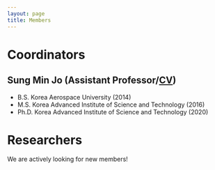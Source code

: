 ```yaml
---
layout: page
title: Members
---
```


# Coordinators
## Sung Min Jo (Assistant Professor/<a href="https://drive.google.com/file/d/1UEQXzrp6hTRf0zHDLOCjkeYw43fZYiG7/view?usp=sharing">CV</a>)
  - B.S. Korea Aerospace University (2014)
  - M.S. Korea Advanced Institute of Science and Technology (2016)
  - Ph.D. Korea Advanced Institute of Science and Technology (2020)

# Researchers
We are actively looking for new members!
